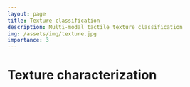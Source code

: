 ```yaml
---
layout: page
title: Texture classification
description: Multi-modal tactile texture classification
img: /assets/img/texture.jpg
importance: 3
---
```


Texture characterization
========================
